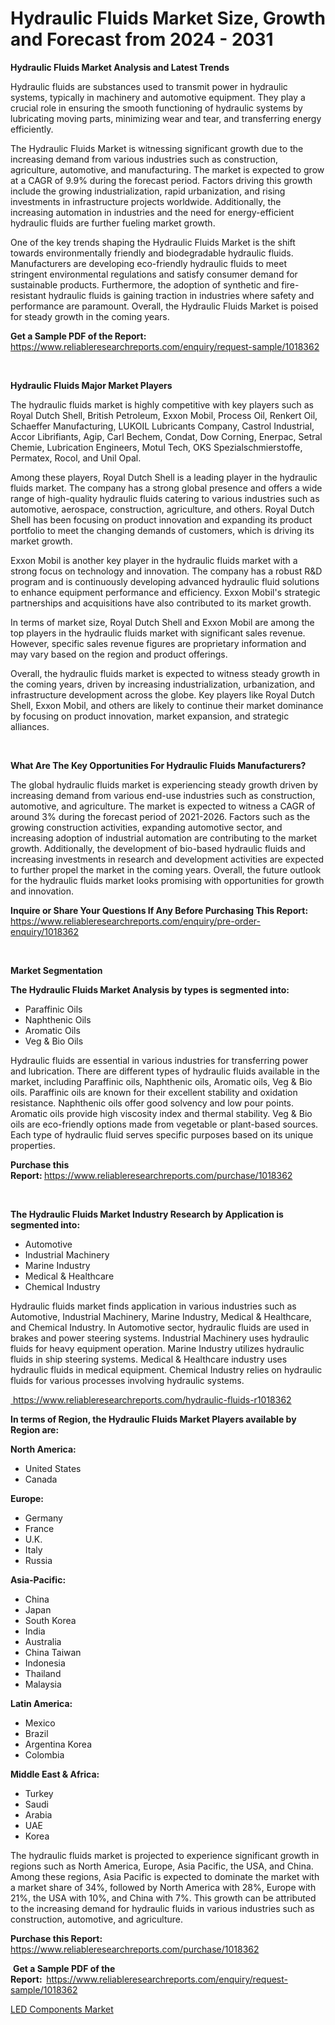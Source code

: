 <p><h1>Hydraulic Fluids Market Size, Growth and Forecast from 2024 - 2031</h1></p><p><strong>Hydraulic Fluids Market Analysis and Latest Trends</strong></p>
<p><p>Hydraulic fluids are substances used to transmit power in hydraulic systems, typically in machinery and automotive equipment. They play a crucial role in ensuring the smooth functioning of hydraulic systems by lubricating moving parts, minimizing wear and tear, and transferring energy efficiently.</p><p>The Hydraulic Fluids Market is witnessing significant growth due to the increasing demand from various industries such as construction, agriculture, automotive, and manufacturing. The market is expected to grow at a CAGR of 9.9% during the forecast period. Factors driving this growth include the growing industrialization, rapid urbanization, and rising investments in infrastructure projects worldwide. Additionally, the increasing automation in industries and the need for energy-efficient hydraulic fluids are further fueling market growth.</p><p>One of the key trends shaping the Hydraulic Fluids Market is the shift towards environmentally friendly and biodegradable hydraulic fluids. Manufacturers are developing eco-friendly hydraulic fluids to meet stringent environmental regulations and satisfy consumer demand for sustainable products. Furthermore, the adoption of synthetic and fire-resistant hydraulic fluids is gaining traction in industries where safety and performance are paramount. Overall, the Hydraulic Fluids Market is poised for steady growth in the coming years.</p></p>
<p><strong>Get a Sample PDF of the Report:&nbsp;</strong> <a href="https://www.reliableresearchreports.com/enquiry/request-sample/1018362">https://www.reliableresearchreports.com/enquiry/request-sample/1018362</a></p>
<p>&nbsp;</p>
<p><strong>Hydraulic Fluids Major Market Players</strong></p>
<p><p>The hydraulic fluids market is highly competitive with key players such as Royal Dutch Shell, British Petroleum, Exxon Mobil, Process Oil, Renkert Oil, Schaeffer Manufacturing, LUKOIL Lubricants Company, Castrol Industrial, Accor Librifiants, Agip, Carl Bechem, Condat, Dow Corning, Enerpac, Setral Chemie, Lubrication Engineers, Motul Tech, OKS Spezialschmierstoffe, Permatex, Rocol, and Unil Opal.</p><p>Among these players, Royal Dutch Shell is a leading player in the hydraulic fluids market. The company has a strong global presence and offers a wide range of high-quality hydraulic fluids catering to various industries such as automotive, aerospace, construction, agriculture, and others. Royal Dutch Shell has been focusing on product innovation and expanding its product portfolio to meet the changing demands of customers, which is driving its market growth.</p><p>Exxon Mobil is another key player in the hydraulic fluids market with a strong focus on technology and innovation. The company has a robust R&D program and is continuously developing advanced hydraulic fluid solutions to enhance equipment performance and efficiency. Exxon Mobil's strategic partnerships and acquisitions have also contributed to its market growth.</p><p>In terms of market size, Royal Dutch Shell and Exxon Mobil are among the top players in the hydraulic fluids market with significant sales revenue. However, specific sales revenue figures are proprietary information and may vary based on the region and product offerings.</p><p>Overall, the hydraulic fluids market is expected to witness steady growth in the coming years, driven by increasing industrialization, urbanization, and infrastructure development across the globe. Key players like Royal Dutch Shell, Exxon Mobil, and others are likely to continue their market dominance by focusing on product innovation, market expansion, and strategic alliances.</p></p>
<p>&nbsp;</p>
<p><strong>What Are The Key Opportunities For Hydraulic Fluids Manufacturers?</strong></p>
<p><p>The global hydraulic fluids market is experiencing steady growth driven by increasing demand from various end-use industries such as construction, automotive, and agriculture. The market is expected to witness a CAGR of around 3% during the forecast period of 2021-2026. Factors such as the growing construction activities, expanding automotive sector, and increasing adoption of industrial automation are contributing to the market growth. Additionally, the development of bio-based hydraulic fluids and increasing investments in research and development activities are expected to further propel the market in the coming years. Overall, the future outlook for the hydraulic fluids market looks promising with opportunities for growth and innovation.</p></p>
<p><strong>Inquire or Share Your Questions If Any Before Purchasing This Report:</strong> <a href="https://www.reliableresearchreports.com/enquiry/pre-order-enquiry/1018362">https://www.reliableresearchreports.com/enquiry/pre-order-enquiry/1018362</a></p>
<p>&nbsp;</p>
<p><strong>Market Segmentation</strong></p>
<p><strong>The Hydraulic Fluids Market Analysis by types is segmented into:</strong></p>
<p><ul><li>Paraffinic Oils</li><li>Naphthenic Oils</li><li>Aromatic Oils</li><li>Veg & Bio Oils</li></ul></p>
<p><p>Hydraulic fluids are essential in various industries for transferring power and lubrication. There are different types of hydraulic fluids available in the market, including Paraffinic oils, Naphthenic oils, Aromatic oils, Veg & Bio oils. Paraffinic oils are known for their excellent stability and oxidation resistance. Naphthenic oils offer good solvency and low pour points. Aromatic oils provide high viscosity index and thermal stability. Veg & Bio oils are eco-friendly options made from vegetable or plant-based sources. Each type of hydraulic fluid serves specific purposes based on its unique properties.</p></p>
<p><strong>Purchase this Report:&nbsp;</strong><a href="https://www.reliableresearchreports.com/purchase/1018362">https://www.reliableresearchreports.com/purchase/1018362</a></p>
<p>&nbsp;</p>
<p><strong>The Hydraulic Fluids Market Industry Research by Application is segmented into:</strong></p>
<p><ul><li>Automotive</li><li>Industrial Machinery</li><li>Marine Industry</li><li>Medical & Healthcare</li><li>Chemical Industry</li></ul></p>
<p><p>Hydraulic fluids market finds application in various industries such as Automotive, Industrial Machinery, Marine Industry, Medical & Healthcare, and Chemical Industry. In Automotive sector, hydraulic fluids are used in brakes and power steering systems. Industrial Machinery uses hydraulic fluids for heavy equipment operation. Marine Industry utilizes hydraulic fluids in ship steering systems. Medical & Healthcare industry uses hydraulic fluids in medical equipment. Chemical Industry relies on hydraulic fluids for various processes involving hydraulic systems.</p></p>
<p><a href="https://www.reliableresearchreports.com/hydraulic-fluids-r1018362">&nbsp;https://www.reliableresearchreports.com/hydraulic-fluids-r1018362</a></p>
<p><strong>In terms of Region, the Hydraulic Fluids Market Players available by Region are:</strong></p>
<p>
    <p> <strong> North America: </strong>
        <ul>
            <li>United States</li>
            <li>Canada</li>
        </ul>
        </p> 
    <p> <strong> Europe: </strong>
        <ul>
            <li>Germany</li>
            <li>France</li>
            <li>U.K.</li>
            <li>Italy</li>
            <li>Russia</li>
        </ul>
        </p> 
    <p> <strong> Asia-Pacific: </strong>
        <ul>
            <li>China</li>
            <li>Japan</li>
            <li>South Korea</li>
            <li>India</li>
            <li>Australia</li>
            <li>China Taiwan</li>
            <li>Indonesia</li>
            <li>Thailand</li>
            <li>Malaysia</li>
        </ul>
        </p> 
    <p> <strong> Latin America: </strong>
        <ul>
            <li>Mexico</li>
            <li>Brazil</li>
            <li>Argentina Korea</li>
            <li>Colombia</li>
        </ul>
        </p> 
    <p> <strong> Middle East & Africa: </strong>
        <ul>
            <li>Turkey</li>
            <li>Saudi</li>
            <li>Arabia</li>
            <li>UAE</li>
            <li>Korea</li>
        </ul>
    </p>
    </p>
<p><p>The hydraulic fluids market is projected to experience significant growth in regions such as North America, Europe, Asia Pacific, the USA, and China. Among these regions, Asia Pacific is expected to dominate the market with a market share of 34%, followed by North America with 28%, Europe with 21%, the USA with 10%, and China with 7%. This growth can be attributed to the increasing demand for hydraulic fluids in various industries such as construction, automotive, and agriculture.</p></p>
<p><strong>Purchase this Report: </strong><a href="https://www.reliableresearchreports.com/purchase/1018362">https://www.reliableresearchreports.com/purchase/1018362</a></p>
<p>&nbsp;<strong>Get a Sample PDF of the Report:&nbsp;&nbsp;</strong><a href="https://www.reliableresearchreports.com/enquiry/request-sample/1018362">https://www.reliableresearchreports.com/enquiry/request-sample/1018362</a></p>
<p><strong></strong></p>
<p><p><a href="https://github.com/mabutironaldo/Market-Research-Report-List-4/blob/main/led-components-market.md">LED Components Market</a></p></p>